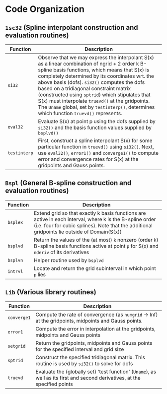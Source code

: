 # Code Organization

## `1sc32` (Spline interpolant construction and evaluation routines)
Function     | Description
-------------|------------
`si32`       | Observe that we may express the interpolant S(x) as a linear combination of ngrid + 2 order k B-spline basis functions, which means that S(x) is completely determined by its coordinates wrt. the above basis (dofs). `si32()` computes the dofs based on a tridiagonal constraint matrix (constructed using `sptrid`) which stipulates that S(x) must interpolate `truevd()` at the gridpoints. The `Uname` global, set by `testinterp()`, determines which function `truevd()` represents.
`eval32`     | Evaluate S(x) at point p using the dofs supplied by `si32()` and the basis function values supplied by `bsplvd()`
`testinterp` | First, construct a spline interpolant S(x) for some particular function in `truevd()` using `si32()`. Next, use `eval32()`, `error1()` and `converge1()` to compute error and convergence rates for S(x) at the gridpoints and Gauss points.

## `Bspl` (General B-spline construction and evaluation routines)
Function | Description
---------|------------
`bsplex` | Extend grid so that exactly k basis functions are active in each interval, where k is the B-spline order (i.e. four for cubic splines). Note that the additional gridpoints lie outside of Domain(S(x))
`bsplvd` | Return the values of the (at most) `k` nonzero (order `k`) B-spline basis functions active at point `p` for S(x) and `nderiv` of its derivatives
`bsplvn` | Helper routine used by `bsplvd`
`intrvl` | Locate and return the grid subinterval in which point `p` lies

## `Lib` (Various library routines)
Function    | Description
------------|------------
`converge1` | Compute the rate of convergence (as `numgrid` -> Inf) at the gridpoints, midpoints and Gauss points.
`error1`    | Compute the error in interpolation at the gridpoints, midpoints and Gauss points
`setgrid`   | Return the gridpoints, midpoints and Gauss points for the specified interval and grid size
`sptrid`    | Construct the specified tridiagonal matrix. This routine is used by `si32()` to solve for dofs
`truevd`    | Evaluate the (globally set) 'test function' (`Uname`), as well as its first and second derivatives, at the specified points
